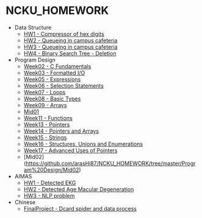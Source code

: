 # NCKU_HOMEWORK

* Data Structure
	- [HW1 - Compressor of hex digits](https://github.com/arasHi87/NCKU_HOMEWORK/tree/master/Data%20Structure/Homework1)  
    - [HW2 - Queueing in campus cafeteria](https://github.com/arasHi87/NCKU_HOMEWORK/tree/master/Data%20Structure/Homework2)   
	- [HW3 - Queueing in campus cafeteria](https://github.com/arasHi87/NCKU_HOMEWORK/tree/master/Data%20Structure/Homework3)  
	- [HW4 - Binary Search Tree - Deletion](https://github.com/arasHi87/NCKU_HOMEWORK/tree/master/Data%20Structure/Homework4)  
* Program Design 
	- [Week02 - C Fundamentals](https://github.com/arasHi87/NCKU_HOMEWORK/tree/master/Program%20Design/Week02)
	- [Week03 - Formatted I/O](https://github.com/arasHi87/NCKU_HOMEWORK/tree/master/Program%20Design/Week03)
	- [Week05 - Expressions](https://github.com/arasHi87/NCKU_HOMEWORK/tree/master/Program%20Design/Week05)
	- [Week06 - Selection Statements](https://github.com/arasHi87/NCKU_HOMEWORK/tree/master/Program%20Design/Week06)
	- [Week07 - Loops](https://github.com/arasHi87/NCKU_HOMEWORK/tree/master/Program%20Design/Week07)
	- [Week08 - Basic Types](https://github.com/arasHi87/NCKU_HOMEWORK/tree/master/Program%20Design/Week08)
	- [Week09 - Arrays](https://github.com/arasHi87/NCKU_HOMEWORK/tree/master/Program%20Design/Week09)
	- [Mid01](https://github.com/arasHi87/NCKU_HOMEWORK/tree/master/Program%20Design/Mid01)
	- [Week11 - Functions](https://github.com/arasHi87/NCKU_HOMEWORK/tree/master/Program%20Design/Week11)
    - [Week13 - Pointers](https://github.com/arasHi87/NCKU_HOMEWORK/tree/master/Program%20Design/Week13)
	- [Week14 - Pointers and Arrays](https://github.com/arasHi87/NCKU_HOMEWORK/tree/master/Program%20Design/Week14)
    - [Week15 - Strings](https://github.com/arasHi87/NCKU_HOMEWORK/tree/master/Program%20Design/Week15)
    - [Week16 - Structures, Unions and Enumerations](https://github.com/arasHi87/NCKU_HOMEWORK/tree/master/Program%20Design/Week16)
    - [Week17 - Advanced Uses of Pointers](https://github.com/arasHi87/NCKU_HOMEWORK/tree/master/Program%20Design/Week17)
    - [Mid02] (https://github.com/arasHi87/NCKU_HOMEWORK/tree/master/Program%20Design/Mid02)
* AIMAS
    - [HW1 - Detected EKG](https://github.com/arasHi87/NCKU_HOMEWORK/tree/master/Artifical%20Intelligence%20in%20Medical%20Applications%20and%20Services/HW1)
    - [HW2 - Detected Age Macular Degeneration](https://github.com/arasHi87/NCKU_HOMEWORK/tree/master/Artifical%20Intelligence%20in%20Medical%20Applications%20and%20Services/HW2)
	- [HW3 - NLP problem](https://github.com/arasHi87/NCKU_HOMEWORK/tree/master/Artifical%20Intelligence%20in%20Medical%20Applications%20and%20Services/HW3)
* Chinese
    - [FinalProject - Dcard spider and data process](https://github.com/arasHi87/NCKU_HOMEWORK/tree/master/Chinese/FinalProject)
